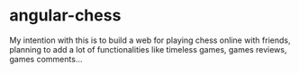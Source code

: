 # angular-chess
My intention with this is to build a web for playing chess online with friends, planning to add a lot of functionalities like timeless games, games reviews, games comments...
